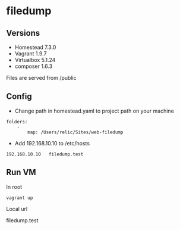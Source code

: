 # filedump

## Versions

- Homestead 7.3.0
- Vagrant 1.9.7
- Virtualbox 5.1.24
- composer 1.6.3

Files are served from /public

## Config

- Change path in homestead.yaml to project path on your machine

```
folders:
    -
        map: /Users/relic/Sites/web-filedump
```

- Add 192.168.10.10 to /etc/hosts

````
192.168.10.10   filedump.test
````

## Run VM

In root
```
vagrant up
```

Local url

filedump.test
